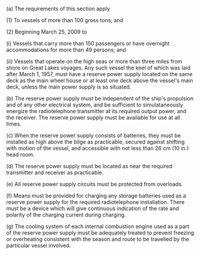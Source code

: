 (a) The requirements of this section apply

(1) To vessels of more than 100 gross tons; and

(2) Beginning March 25, 2009 to

(i) Vessels that carry more than 150 passengers or have overnight accommodations for more than 49 persons; and

(ii) Vessels that operate on the high seas or more than three miles from shore on Great Lakes voyages. Any such vessel the keel of which was laid after March 1, 1957, must have a reserve power supply located on the same deck as the main wheel house or at least one deck above the vessel's main deck, unless the main power supply is so situated.

(b) The reserve power supply must be independent of the ship's propulsion and of any other electrical system, and be sufficient to simulataneously energize the radiotelephone transmitter at its required output power, and the receiver. The reserve power supply must be available for use at all times.

(c) When the reserve power supply consists of batteries, they must be installed as high above the bilge as practicable, secured against shifting with motion of the vessel, and accessible with not less than 26 cm (10 in.) head room.

(d) The reserve power supply must be located as near the required transmitter and receiver as practicable.

(e) All reserve power supply circuits must be protected from overloads.

(f) Means must be provided for charging any storage batteries used as a reserve power supply for the required radiotelephone installation. There must be a device which will give continuous indication of the rate and polarity of the charging current during charging.

(g) The cooling system of each internal combustion engine used as a part of the reserve power supply must be adequately treated to prevent freezing or overheating consistent with the season and route to be travelled by the particular vessel involved.

